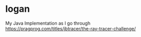 # logan
My Java Implementation as I go through https://pragprog.com/titles/jbtracer/the-ray-tracer-challenge/
